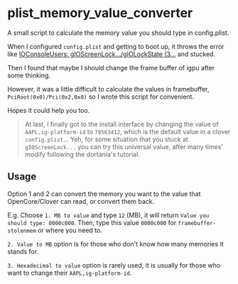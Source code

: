 # plist_memory_value_converter

A small script to calculate the memory value you should type in config.plist.

When I configured `config.plist` and getting to boot up, it throws the error like [IOConsoleUsers: gIOScreenLock.../gIOLockState (3...](https://dortania.github.io/OpenCore-Install-Guide/troubleshooting/extended/kernel-issues.html#stuck-on-or-near-ioconsoleusers-gioscreenlock-giolockstate-3) and stucked.

Then I found that maybe I should change the frame buffer of igpu after some thinking.

However, it was a little difficult to calculate the values in framebuffer, `PciRoot(0x0)/Pci(0x2,0x0)` so I wrote this script for convenient.

Hopes it could help you too.

>  At last, I finally got to the install interface by changing the value of `AAPL,ig-platform-id` to `78563412`, which is the default value in a clover `config.plist`... Yeh, for some situation that you stuck at `gIOScreenLock...` you can try this universal value, after many times' modify following the dortania's tutorial.

## Usage

Option 1 and 2 can convert the memory you want to the value that OpenCore/Clover can read, or convert them back.

E.g. Choose `1. MB to value` and type `12` (MB), it will return `Value you should type: 0000c000`. Then, type this value `0000c000` for `framebuffer-stolenmem` or where you need to.

`2. Value to MB` option is for those who don't know how many memories it stands for.

`3. Hexadecimal to value` option is rarely used, it is usually for those who want to change their `AAPL,ig-platform-id`.
